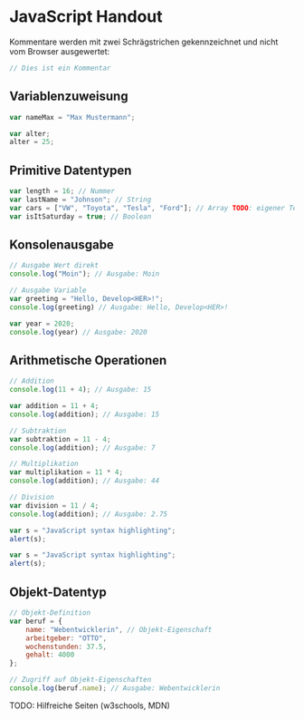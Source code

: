 # JavaScript Handout

Kommentare werden mit zwei Schrägstrichen gekennzeichnet und nicht vom Browser ausgewertet:
```javascript
// Dies ist ein Kommentar
```

## Variablenzuweisung
```javascript
var nameMax = "Max Mustermann";

var alter;
alter = 25;
```

## Primitive Datentypen
```javascript
var length = 16; // Nummer
var lastName = "Johnson"; // String
var cars = ["VW", "Toyota", "Tesla", "Ford"]; // Array TODO: eigener Teil
var isItSaturday = true; // Boolean
```

## Konsolenausgabe
```javascript
// Ausgabe Wert direkt
console.log("Moin"); // Ausgabe: Moin

// Ausgabe Variable
var greeting = "Hello, Develop<HER>!";
console.log(greeting) // Ausgabe: Hello, Develop<HER>!

var year = 2020;
console.log(year) // Ausgabe: 2020
```

## Arithmetische Operationen
```javascript
// Addition
console.log(11 + 4); // Ausgabe: 15

var addition = 11 + 4;
console.log(addition); // Ausgabe: 15

// Subtraktion
var subtraktion = 11 - 4;
console.log(addition); // Ausgabe: 7

// Multiplikation
var multiplikation = 11 * 4;
console.log(addition); // Ausgabe: 44

// Division
var division = 11 / 4;
console.log(addition); // Ausgabe: 2.75
```

```javascript
var s = "JavaScript syntax highlighting";
alert(s);
```

```javascript
var s = "JavaScript syntax highlighting";
alert(s);
```

## Objekt-Datentyp
```javascript
// Objekt-Definition
var beruf = {
    name: "Webentwicklerin", // Objekt-Eigenschaft
    arbeitgeber: "OTTO",
    wochenstunden: 37.5,
    gehalt: 4000
};

// Zugriff auf Objekt-Eigenschaften
console.log(beruf.name); // Ausgabe: Webentwicklerin
```

TODO: Hilfreiche Seiten (w3schools, MDN)
